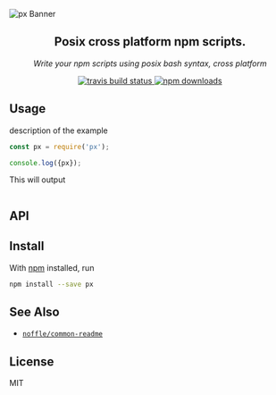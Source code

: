 ![px Banner](https://raw.githubusercontent.com/parro-īt/px/master/images/px.png)

<h2 align="center">Posix cross platform npm scripts.</h2>

<p align="center">
  <em>
  Write your npm scripts using posix bash syntax, cross platform
  </em>
</p>

<p align="center">
  <a href="http://travis-ci.org/parro-it/px">
    <img alt="travis build status" src="https://img.shields.io/travis/parro-it/px/master.svg?style=flat-square">
  </a>
  <a href="https://npmjs.org/package/px">
    <img alt="npm downloads" src="https://img.shields.io/npm/dt/px.svg&style=flat-square">
  </a>
</p>

## Usage

description of the example

```js
const px = require('px');

console.log({px});
```

This will output

```
```

## API

## Install

With [npm](https://npmjs.org/) installed, run

```bash
npm install --save px
```

## See Also

- [`noffle/common-readme`](https://github.com/noffle/common-readme)

## License

MIT


